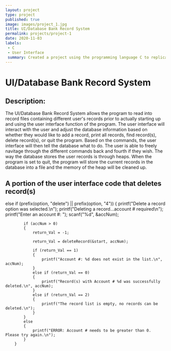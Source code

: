 ```yaml
---
layout: project
type: project
published: true
image: images/project_1.jpg
title: UI/Database Bank Record System
permalink: projects/project-1
date: 2020-11-03
labels:
 - C
 - User Interface
 summary: Created a project using the programming language C to replicate a simple user interface program that stores records of users. 
---
```


# UI/Database Bank Record System

## Description: 
The UI/Database Bank Record System allows the program to read into record files containing different user's records prior to actually starting up and using the user interface function of the program. The user interface will interact with the user and adjust the database information based on whether they would like to add a record, print all records, find record(s), delete record(s), or quit the program. Based on the commands, the user interface will then tell the database what to do. The user is able to freely navitage through the different commands back and fourth if they wish. The way the database stores the user records is through heaps. When the program is set to quit, the program will store the current records in the database into a file and the memory of the heap will be cleaned up. 

## A portion of the user interface code that deletes record(s)

else if (prefix(option, "delete") || prefix(option, "4"))
        {
            printf("Delete a record option was selected.\n");
            printf("Deleting a record...account # required\n");
            printf("Enter an account #: ");
            scanf("%d", &accNum);

            if (accNum > 0)
            {
                return_Val = -1;

                return_Val = deleteRecord(&start, accNum);

                if (return_Val == 1)
                {
                    printf("Account #: %d does not exist in the list.\n", accNum);
                }
                else if (return_Val == 0)
                {
                    printf("Record(s) with Account # %d was successfully deleted.\n", accNum);
                }
                else if (return_Val == 2)
                {
                    printf("The record list is empty, no records can be deleted.\n");
                }
            }
            else
            {
                printf("ERROR: Account # needs to be greater than 0. Please try again.\n");
            }
        }


